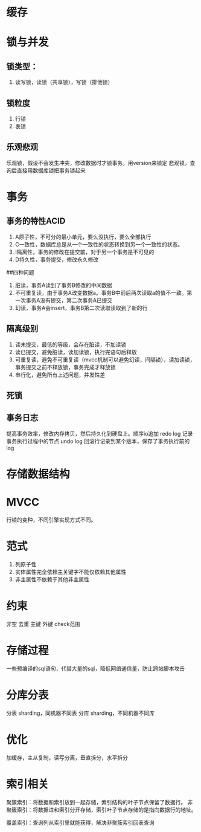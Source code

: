 # 缓存

# 锁与并发
## 锁类型：
1. 读写锁，读锁（共享锁），写锁（排他锁）
## 锁粒度
1. 行锁
2. 表锁
## 乐观悲观
乐观锁，假设不会发生冲突，修改数据时才锁事务。用version来锁定
悲观锁，查询后直接用数据库锁把事务锁起来

# 事务
## 事务的特性ACID
1. A原子性，不可分的最小单元，要么没执行，要么全部执行
2. C一致性，数据库总是从一个一致性的状态转换到另一个一致性的状态。
3. I隔离性，事务的修改在提交前，对于另一个事务是不可见的
4. D持久性，事务提交，修改永久修改

##四种问题
1. 脏读，事务A读到了事务B修改的中间数据
2. 不可重复读，由于事务A改变数据a。事务B中前后两次读取a的值不一致。第一次事务A没有提交，第二次事务A已提交
3. 幻读，事务A会insert，事务B第二次读取读取到了新的行

## 隔离级别
1. 读未提交，最低的等级，会存在脏读，不加读锁
2. 读已提交，避免脏读，读加读锁，执行完语句后释放
3. 可重复读，避免不可重复读（mvcc机制可以避免幻读，间隔锁），读加读锁，事务提交之前不释放锁，事务完成才释放锁
4. 串行化，避免所有上述问题，并发性差

## 死锁

## 事务日志
提高事务效率，修改内存拷贝，然后持久化到硬盘上。顺序io追加
redo log 记录事务执行过程中的节点
undo log 回滚行记录到某个版本，保存了事务执行前的log

# 存储数据结构

# MVCC
行锁的变种，不同引擎实现方式不同。

# 范式
1. 列原子性
2. 实体属性完全依赖主关键字不能仅依赖其他属性
3. 非主属性不依赖于其他非主属性

# 约束
非空
去重
主键
外键
check范围

# 存储过程
一些预编译的sql语句，代替大量的sql，降低网络通信量，防止跨站脚本攻击

# 分库分表
分表 sharding，同机器不同表
分库 sharding，不同机器不同库

# 优化
加缓存，主从复制，读写分离，垂直拆分，水平拆分

# 索引相关

聚簇索引：将数据和索引放到一起存储，索引结构的叶子节点保留了数据行。
非聚簇索引：将数据进和索引分开存储，索引叶子节点存储的是指向数据行的地址。

覆盖索引：查询列从索引里就能获得，解决非聚簇索引回表查询

